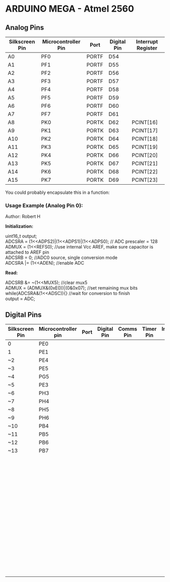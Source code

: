 # ARDUINO MEGA - Atmel 2560

## Analog Pins
|   Silkscreen Pin	|Microcontroller Pin   	|Port  	|Digital Pin   	|Interrupt Register   	|
|---	|---	|---	|---	|---	|
|A0   	|PF0   	|PORTF   	|D54   	|   	|
|A1   	|PF1   	|PORTF   	|D55   	|   	|
|A2    	|PF2   	|PORTF   	|D56   	|   	|
|A3     |PF3   	|PORTF   	|D57   	|   	|
|A4     |PF4   	|PORTF   	|D58   	|   	|
|A5     |PF5   	|PORTF   	|D59   	|   	|
|A6     |PF6   	|PORTF   	|D60   	|   	|
|A7     |PF7   	|PORTF   	|D61   	|   	|
|A8     |PK0   	|PORTK   	|D62   	|PCINT[16]  	|
|A9     |PK1   	|PORTK   	|D63   	|PCINT[17]   	|
|A10    |PK2   	|PORTK   	|D64   	|PCINT[18]   	|
|A11    |PK3   	|PORTK   	|D65   	|PCINT[19]   	|
|A12    |PK4   	|PORTK   	|D66   	|PCINT[20]   	|
|A13    |PK5   	|PORTK   	|D67   	|PCINT[21]   	|
|A14    |PK6   	|PORTK   	|D68   	|PCINT[22]   	|
|A15    |PK7   	|PORTK   	|D69   	|PCINT[23]   	|

You could probably encapsulate this in a function:
### Usage Example (Analog Pin 0):
Author: Robert H

**Initialization:** 

uint16_t output;  
ADCSRA = (1<<ADPS2)|(1<<ADPS1)|(1<<ADPS0);     // ADC prescaler = 128  
ADMUX = (1<<REFS0);                            //use internal Vcc AREF, make sure capacitor is attached to AREF pin  
ADCSRB = 0;                                    //ADC0 source, single conversion mode  
ADCSRA |= (1<<ADEN);                           //enable ADC  

**Read:** 

ADCSRB &= ~(1<<MUX5);                           //clear mux5  
ADMUX = (ADMUX&(0xE0))|(0&0x07);                //set remaining mux bits  
while(ADCSRA&(1<<ADSC)){}                       //wait for conversion to finish  
output = ADC;  


## Digital Pins

|Silkscreen Pin   |Microcontroller pin   |Port   |Digital Pin   |Comms Pin   |Timer Pin| Interrupt Pin|
|---|---|---|---|---|---|---|
|0   |PE0   |   |   |   |   |   |
|1   |PE1   |   |   |   |   |   |
|~2  |PE4   |   |   |   |   |   |
|~3  |PE5   |   |   |   |   |   |
|~4  |PG5   |   |   |   |   |   |
|~5  |PE3   |   |   |   |   |   |
|~6  |PH3   |   |   |   |   |   |
|~7  |PH4   |   |   |   |   |   |
|~8  |PH5   |   |   |   |   |   |
|~9  |PH6   |   |   |   |   |   |
|~10 |PB4   |   |   |   |   |   |
|~11 |PB5   |   |   |   |   |   |
|~12 |PB6   |   |   |   |   |   |
|~13 |PB7   |   |   |   |   |   |
|   |   |   |   |   |   |   |
|   |   |   |   |   |   |   |
|   |   |   |   |   |   |   |
|   |   |   |   |   |   |   |
|   |   |   |   |   |   |   |
|   |   |   |   |   |   |   |
|   |   |   |   |   |   |   |
|   |   |   |   |   |   |   |
|   |   |   |   |   |   |   |
|   |   |   |   |   |   |   |
|   |   |   |   |   |   |   |
|   |   |   |   |   |   |   |
|   |   |   |   |   |   |   |
|   |   |   |   |   |   |   |
|   |   |   |   |   |   |   |
|   |   |   |   |   |   |   |
|   |   |   |   |   |   |   |
|   |   |   |   |   |   |   |
|   |   |   |   |   |   |   |
|   |   |   |   |   |   |   |
|   |   |   |   |   |   |   |
|   |   |   |   |   |   |   |
|   |   |   |   |   |   |   |
|   |   |   |   |   |   |   |
|   |   |   |   |   |   |   |
|   |   |   |   |   |   |   |
|   |   |   |   |   |   |   |
|   |   |   |   |   |   |   |
|   |   |   |   |   |   |   |
|   |   |   |   |   |   |   |
|   |   |   |   |   |   |   |
|   |   |   |   |   |   |   |
|   |   |   |   |   |   |   |
|   |   |   |   |   |   |   |
|   |   |   |   |   |   |   |
|   |   |   |   |   |   |   |
|   |   |   |   |   |   |   |
|   |   |   |   |   |   |   |
|   |   |   |   |   |   |   |
|   |   |   |   |   |   |   |
|   |   |   |   |   |   |   |
|   |   |   |   |   |   |   |
|   |   |   |   |   |   |   |
|   |   |   |   |   |   |   |
|   |   |   |   |   |   |   |
|   |   |   |   |   |   |   |
|   |   |   |   |   |   |   |
|   |   |   |   |   |   |   |
|   |   |   |   |   |   |   |
|   |   |   |   |   |   |   |
|   |   |   |   |   |   |   |
|   |   |   |   |   |   |   |
|   |   |   |   |   |   |   |
|   |   |   |   |   |   |   |
|   |   |   |   |   |   |   |
|   |   |   |   |   |   |   |
|   |   |   |   |   |   |   |
|   |   |   |   |   |   |   |
|   |   |   |   |   |   |   |
|   |   |   |   |   |   |   |
|   |   |   |   |   |   |   |
|   |   |   |   |   |   |   |
|   |   |   |   |   |   |   |
|   |   |   |   |   |   |   |
